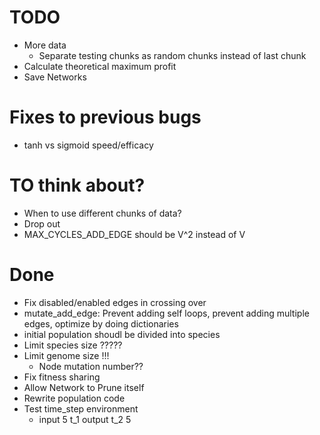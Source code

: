 # TODO
- More data
    - Separate testing chunks as random chunks instead of last chunk
- Calculate theoretical maximum profit
- Save Networks

# Fixes to previous bugs
- tanh vs sigmoid speed/efficacy

# TO think about?
- When to use different chunks of data?
- Drop out
- MAX_CYCLES_ADD_EDGE should be V^2 instead of V

# Done
- Fix disabled/enabled edges in crossing over
- mutate_add_edge: Prevent adding self loops, prevent adding multiple edges, optimize by doing dictionaries
- initial population shoudl be divided into species
- Limit species size ?????
- Limit genome size !!!
    - Node mutation number??
- Fix fitness sharing
- Allow Network to Prune itself
- Rewrite population code
- Test time_step environment
    - input 5 t_1 output t_2 5